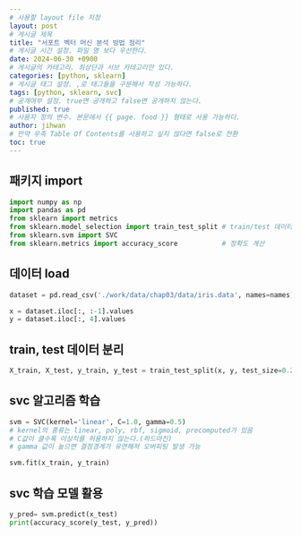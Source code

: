 ```yaml
---
# 사용할 layout file 지정
layout: post
# 게시글 제목
title: "서포트 벡터 머신 분석 방법 정리"
# 게시글 시간 설정. 파일 명 보다 우선한다.
date: 2024-06-30 +0900
# 게시글의 카테고리. 최상단과 서브 카테고리만 있다.
categories: [python, sklearn]
# 게시글 태그 설정. ,로 태그들을 구분해서 작성 가능하다.
tags: [python, sklearn, svc]
# 공개여부 설정. true면 공개하고 false면 공개하지 않는다.
published: true
# 사용자 정의 변수. 본문에서 {{ page. food }} 형태로 사용 가능하다.
author: jihwan
# 만약 우측 Table Of Contents를 사용하고 싶지 않다면 false로 전환
toc: true
---
```


## 패키지 import
```python
import numpy as np
import pandas as pd
from sklearn import metrics
from sklearn.model_selection import train_test_split # train/test 데이터 분리
from sklearn.svm import SVC
from sklearn.metrics import accuracy_score           # 정확도 계산
```
## 데이터 load
```python
dataset = pd.read_csv('./work/data/chap03/data/iris.data', names=names)

x = dataset.iloc[:, :-1].values
y = dataset.iloc[:, 4].values
```

## train, test 데이터 분리
```python
X_train, X_test, y_train, y_test = train_test_split(x, y, test_size=0.2, random_state=42)
```

## svc 알고리즘 학습
```python
svm = SVC(kernel='linear', C=1.0, gamma=0.5) 
# kernel의 종류는 linear, poly, rbf, sigmoid, precomputed가 있음
# C값이 클수록 이상치를 허용하지 않는다.(하드마진)
# gamma 값이 높으면 결정경계가 유연해져 오버피팅 발생 가능

svm.fit(x_train, y_train)
```

## svc 학습 모델 활용
```python
y_pred= svm.predict(x_test)
print(accuracy_score(y_test, y_pred))
```